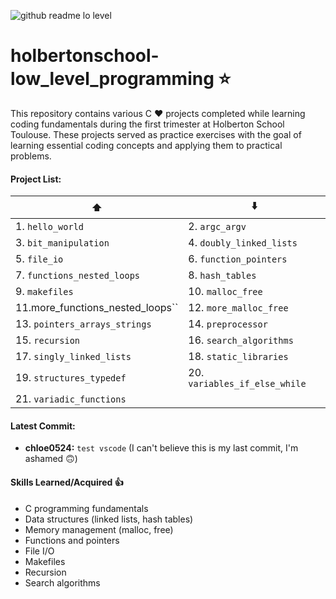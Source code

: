 
![github readme lo level](https://github.com/chloe0524/holbertonschool-low_level_programming/assets/127857895/27b70110-5843-47f3-a2d3-2664921a25e3)

# **holbertonschool-low_level_programming :star:**

This repository contains various C :heart: projects completed while learning coding fundamentals during the first trimester at Holberton School Toulouse. These projects served as practice exercises with the goal of learning essential coding concepts and applying them to practical problems.

#### Project List:


| :arrow_up:               | :arrow_down:             |
|-------------------------------|---------------------------------|
| 1. ``hello_world``            | 2. ``argc_argv``                |
| 3. ``bit_manipulation``       | 4. ``doubly_linked_lists``      |
| 5. ``file_io``                | 6. ``function_pointers``        |
| 7. ``functions_nested_loops`` | 8. ``hash_tables``              |
| 9. ``makefiles``              | 10. ``malloc_free``             |
| 11.more_functions_nested_loops``   | 12. ``more_malloc_free`` |
| 13. ``pointers_arrays_strings`` | 14. ``preprocessor``      |
| 15. ``recursion``               | 16. ``search_algorithms`` |
| 17. ``singly_linked_lists``     | 18. ``static_libraries``  |
| 19. ``structures_typedef``      | 20. ``variables_if_else_while`` |
| 21. ``variadic_functions``      |                                |

#### Latest Commit:

* **chloe0524:** ``test vscode``
  (I can't believe this is my last commit, I'm ashamed :upside_down_face:)

#### Skills Learned/Acquired :thumbsup:

* C programming fundamentals
* Data structures (linked lists, hash tables)
* Memory management (malloc, free)
* Functions and pointers
* File I/O
* Makefiles
* Recursion
* Search algorithms
